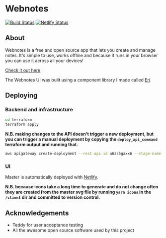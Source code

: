 # Webnotes

[![Build Status](https://travis-ci.org/benji6/webnotes.svg?branch=master)](https://travis-ci.org/benji6/webnotes)
[![Netlify Status](https://api.netlify.com/api/v1/badges/d2dd6bbe-a459-4ff9-b4e3-33a8e0924f61/deploy-status)](https://app.netlify.com/sites/benji6-webnotes/deploys)

## About

Webnotes is a free and open source app that lets you create and manage notes. It's simple to use, works offline and because it runs in your browser you can use it across all your devices!

[Check it out here](https://webnotes.link)

The Webnotes UI was built using a component library I made called [Eri](https://github.com/benji6/eri).

## Deploying

### Backend and infrastructure

```sh
cd terraform
terraform apply
```

**N.B. making changes to the API doesn't trigger a new deployment, but you can trigger a manual deployment by copying the `deploy_api_command` terraform output and running that.**

```sh
aws apigateway create-deployment --rest-api-id a6zs5gaxx6 --stage-name prod
```

### UI

Master is automatically deployed with [Netlify](http://netlify.com).

**N.B. because icons take a long time to generate and do not change often they are created from the master svg file by running `yarn icons` in the `/client` dir and committed to version control.**

## Acknowledgements

- Teddy for user acceptance testing
- All the awesome open source software used by this project

